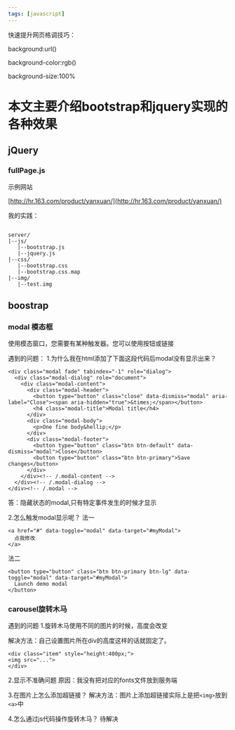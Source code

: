 ```yaml
---
tags: [javascript]
---
```


快速提升网页格调技巧：

background:url()

background-color:rgb()

background-size:100%
# 本文主要介绍bootstrap和jquery实现的各种效果

## jQuery

### fullPage.js

示例网站

[http://hr.163.com/product/yanxuan/](http://hr.163.com/product/yanxuan/)


我的实践：
```

server/
|--js/
   |--bootstrap.js
   |--jquery.js
|--css/
   |--bootstrap.css
   |--bootstrap.css.map
|--img/
   |--test.img
```


## boostrap 

### modal 模态框
使用模态窗口，您需要有某种触发器。您可以使用按钮或链接

遇到的问题：
1.为什么我在html添加了下面这段代码后modal没有显示出来？
```
<div class="modal fade" tabindex="-1" role="dialog">
  <div class="modal-dialog" role="document">
    <div class="modal-content">
      <div class="modal-header">
        <button type="button" class="close" data-dismiss="modal" aria-label="Close"><span aria-hidden="true">&times;</span></button>
        <h4 class="modal-title">Modal title</h4>
      </div>
      <div class="modal-body">
        <p>One fine body&hellip;</p>
      </div>
      <div class="modal-footer">
        <button type="button" class="btn btn-default" data-dismiss="modal">Close</button>
        <button type="button" class="btn btn-primary">Save changes</button>
      </div>
    </div><!-- /.modal-content -->
  </div><!-- /.modal-dialog -->
</div><!-- /.modal -->
```

答：隐藏状态的modal,只有特定事件发生的时候才显示

2.怎么触发modal显示呢？
法一
```
<a href="#" data-toggle="modal" data-target="#myModal">
  点我修改	
</a>
```
法二
```
<button type="button" class="btn btn-primary btn-lg" data-toggle="modal" data-target="#myModal">
  Launch demo modal
</button>
```

### carousel旋转木马

遇到的问题
1.旋转木马使用不同的图片的时候，高度会改变

解决方法：自己设置图片所在div的高度这样的话就固定了。

```
<div class="item" style="height:400px;">
<img src="...">
</div>
```

2.<span class="glyphicon glyphicon-chevron-right" aria-hidden="true"></span>显示不准确问题
原因：我没有把对应的fonts文件放到服务端

3.在图片上怎么添加超链接？
解决方法：图片上添加超链接实际上是把`<img>`放到`<a>`中

4.怎么通过js代码操作旋转木马？
待解决
